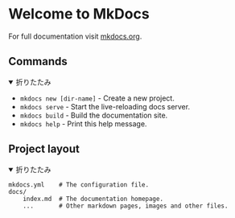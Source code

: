 # Welcome to MkDocs

For full documentation visit [mkdocs.org](https://mkdocs.org).

## Commands

<details open><summary>折りたたみ</summary>

* `mkdocs new [dir-name]` - Create a new project.
* `mkdocs serve` - Start the live-reloading docs server.
* `mkdocs build` - Build the documentation site.
* `mkdocs help` - Print this help message.

</details>

## Project layout

<details open><summary>折りたたみ</summary>

```
mkdocs.yml    # The configuration file.
docs/
    index.md  # The documentation homepage.
    ...       # Other markdown pages, images and other files.
```

</details>

